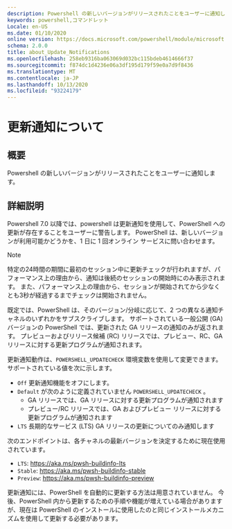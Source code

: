 ```yaml
---
description: Powershell の新しいバージョンがリリースされたことをユーザーに通知します。
keywords: powershell,コマンドレット
Locale: en-US
ms.date: 01/10/2020
online version: https://docs.microsoft.com/powershell/module/microsoft.powershell.core/about/about_update_notifications?view=powershell-7.1&WT.mc_id=ps-gethelp
schema: 2.0.0
title: about_Update_Notifications
ms.openlocfilehash: 258eb9316ba063069d032bc115bdeb4614666f37
ms.sourcegitcommit: f874dc1d4236e06a3df195d179f59e0a7d9f8436
ms.translationtype: MT
ms.contentlocale: ja-JP
ms.lasthandoff: 10/13/2020
ms.locfileid: "93224179"
---
```

# <a name="about-update-notifications"></a>更新通知について

## <a name="short-description"></a>概要

Powershell の新しいバージョンがリリースされたことをユーザーに通知します。

## <a name="long-description"></a>詳細説明

Powershell 7.0 以降では、powershell は更新通知を使用して、PowerShell への更新が存在することをユーザーに警告します。 PowerShell は、新しいバージョンが利用可能かどうかを、1 日に 1 回オンライン サービスに問い合わせます。

> [!NOTE]
> 特定の24時間の期間に最初のセッション中に更新チェックが行われますが、パフォーマンス上の理由から、通知は後続のセッションの開始時にのみ表示されます。 また、パフォーマンス上の理由から、セッションが開始されてから少なくとも3秒が経過するまでチェックは開始されません。

既定では、PowerShell は、そのバージョン/分岐に応じて、2 つの異なる通知チャネルのいずれかをサブスクライブします。 サポートされている一般公開 (GA) バージョンの PowerShell では、更新された GA リリースの通知のみが返されます。 プレビューおよびリリース候補 (RC) リリースでは、プレビュー、RC、GA リリースに対する更新プログラムが通知されます。

更新通知動作は、`POWERSHELL_UPDATECHECK` 環境変数を使用して変更できます。 サポートされている値を次に示します。

- `Off` 更新通知機能をオフにします。
- `Default` が次のように定義されていません `POWERSHELL_UPDATECHECK` 。
  - GA リリースでは、GA リリースに対する更新プログラムが通知されます
  - プレビュー/RC リリースでは、GA およびプレビュー リリースに対する更新プログラムが通知されます
- `LTS` 長期的なサービス (LTS) GA リリースの更新についてのみ通知します

次のエンドポイントは、各チャネルの最新バージョンを決定するために現在使用されています。

- `LTS`: https://aka.ms/pwsh-buildinfo-lts
- `Stable`: https://aka.ms/pwsh-buildinfo-stable
- `Preview`: https://aka.ms/pwsh-buildinfo-preview

更新通知には、PowerShell を自動的に更新する方法は用意されていません。 今後、PowerShell 内から更新するための手順や機能が増えている場合がありますが、現在は PowerShell のインストールに使用したのと同じインストールメカニズムを使用して更新する必要があります。

